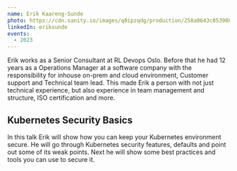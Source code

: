 ```yaml
---
name: Erik Kaareng-Sunde
photo: https://cdn.sanity.io/images/q0ipzqdg/production/258a0643c8539082e99f5033ccdfce3cfbd836b3-400x600.jpg
linkedIn: eriksunde
events:
  - 2023
---
```


Erik works as a Senior Consultant at RL Devops Oslo. Before that he had 12 years as a Operations Manager at a software company with the responsibility for inhouse on-prem and cloud environment, Customer support and Technical team lead. This made Erik a person with not just technical experience, but also experience in team management and structure, ISO certification and more.

## Kubernetes Security Basics

In this talk Erik will show how you can keep your Kubernetes environment secure.
He will go through Kubernetes security features, defaults and point out some of its weak points.
Next he will show some best practices and tools you can use to secure it.
